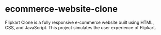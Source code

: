 # ecommerce-website-clone
Flipkart Clone is a fully responsive e-commerce website built using HTML, CSS, and JavaScript. This project simulates the user experience of Flipkart.
